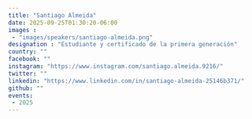 ```yaml
---
title: "Santiago Almeida"
date: 2025-09-25T01:30:20-06:00
images : 
 - "images/speakers/santiago-almeida.png"
designation : "Estudiante y certificado de la primera generación"
country: ""
facebook: ""
instagram: "https://www.instagram.com/santiago.almeida.9216/"
twitter: ""
linkedin: "https://www.linkedin.com/in/santiago-almeida-25146b371/"
github: ""
events: 
 - 2025
---
```


